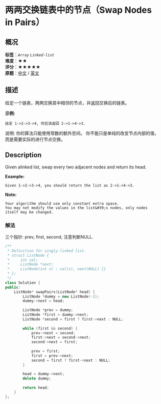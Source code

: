 # 两两交换链表中的节点（Swap Nodes in Pairs）
## 概况
**标签**：*`Array`*  *`Linked-list`*<br>
**难度**：★★<br>
**评分**：★★★★★<br>
**原题**：[中文](https://leetcode-cn.com/problems/swap-nodes-in-pairs) / [英文](https://leetcode.com/problems/swap-nodes-in-pairs)

## 描述
给定一个链表，两两交换其中相邻的节点，并返回交换后的链表。

**示例:**
```
给定 1->2->3->4, 你应该返回 2->1->4->3.
```

说明:
    你的算法只能使用常数的额外空间。
    你不能只是单纯的改变节点内部的值，而是需要实际的进行节点交换。

## Description
Given alinked list, swap every two adjacent nodes and return its head.

**Example:**
```
Given 1->2->3->4, you should return the list as 2->1->4->3.
```

**Note:**

	Your algorithm should use only constant extra space.
	You may not modify the values in the list&#39;s nodes, only nodes itself may be changed.


### 解法
三个指针: prev, first, second, 注意判断NULL.
```c++
/**
 * Definition for singly-linked list.
 * struct ListNode {
 *     int val;
 *     ListNode *next;
 *     ListNode(int x) : val(x), next(NULL) {}
 * };
 */
class Solution {
public:
    ListNode* swapPairs(ListNode* head) {
        ListNode *dummy = new ListNode(-1);
        dummy->next = head;
        
        ListNode *prev = dummy;
        ListNode *first = dummy->next;
        ListNode *second = first ? first->next : NULL;
        
        while (first && second) {
            prev->next = second;
            first->next = second->next;
            second->next = first;
            
            prev = first;
            first = prev->next;
            second = first ? first->next : NULL;
        }
        
        head = dummy->next;
        delete dummy;
        
        return head;
    }
};
```